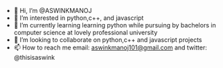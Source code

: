 - 👋 Hi, I’m @ASWINKMANOJ
- 👀 I’m interested in python,c++, and javascript
- 🌱 I’m currently learning learning python while pursuing by bachelors in computer science at lovely professional university
- 💞️ I’m looking to collaborate on python,c++ and javascript projects
- 📫 How to reach me email: aswinkmanoj101@gmail.com and twitter: @thisisaswink
